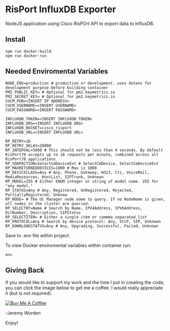 # RisPort InfluxDB Exporter

NodeJS application using Cisco RisPOrt API to export data to InfluxDB.

## Install

```node
npm run docker:build
npm run docker:run
```

## Needed Enviromental Variables

```node
NODE_ENV=production # production or development. uses dotenv for development purpose before building container
PM2_PUBLIC_KEY= # Optional for pm2.keymetrics.io
PM2_SECRET_KEY= # Optional for pm2.keymetrics.io
CUCM_PUB=<INSERT IP ADDRESS>
CUCM_USERNAME=<INSERT USERNAME>
CUCM_PASSWORD=<INSERT PASSWORD>

INFLUXDB_TOKEN=<INSERT INFLUXDB TOKEN>
INFLUXDB_ORG=<INSERT INFLUXDB ORG>
INFLUXDB_BUCKET=cisco_risport
INFLUXDB_URL=<INSERT INFLUXDB URL>

RP_RETRY=10
RP_RETRY_DELAY=20000
RP_INTERVAL=5000 # This should not be less than 4 seconds. By default RisPort70 accepts up to 18 requests per minute, combined across all RisPort70 applications
RP_SOAPACTION=SelectCmDeviceExt # SelectCmDevice, SelectCmDeviceExt
RP_MAXRETURNEDDEVICES=1000 # Max is 1000
RP_DEVICECLASS=Any # Any, Phone, Gateway, H323, Cti, VoiceMail, MediaResources, HuntList, SIPTrunk, Unknown
RP_MODEL=255 # Either ENUM integer or string of model name. 255 for "any model."
RP_STATUS=Any # Any, Registered, UnRegistered, Rejected, PartiallyRegistered, Unknow
RP_NODE= # The UC Manager node name to query. If no NodeName is given, all nodes in the cluster are queried.
RP_SELECTBY=Name # Search by Name, IPV4Address, IPV6Address, DirNumber, Description, SIPStatus
RP_SELECTITEM= # Either a single item or commma separated list
RP_PROTOCOL=Any # Search by device protocol: Any, SCCP, SIP, Unknown
RP_DOWNLOADSTATUS=Any # Any, Upgrading, Successful, Failed, Unknown
```

Save to .env file within project.

To view Docker enviromental variables within container run:

```linux
env
```

## Giving Back

If you would like to support my work and the time I put in creating the code, you can click the image below to get me a coffee. I would really appreciate it (but is not required).

[![Buy Me A Coffee](https://www.buymeacoffee.com/assets/img/custom_images/black_img.png)](https://www.buymeacoffee.com/automatebldrs)

-Jeremy Worden

Enjoy!
